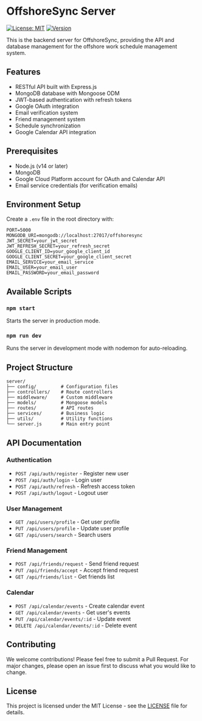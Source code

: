 # OffshoreSync Server

[![License: MIT](https://img.shields.io/badge/License-MIT-yellow.svg)](https://opensource.org/licenses/MIT)
[![Version](https://img.shields.io/badge/version-1.0.7-blue.svg)](https://semver.org)

This is the backend server for OffshoreSync, providing the API and database management for the offshore work schedule management system.

## Features

- RESTful API built with Express.js
- MongoDB database with Mongoose ODM
- JWT-based authentication with refresh tokens
- Google OAuth integration
- Email verification system
- Friend management system
- Schedule synchronization
- Google Calendar API integration

## Prerequisites

- Node.js (v14 or later)
- MongoDB
- Google Cloud Platform account for OAuth and Calendar API
- Email service credentials (for verification emails)

## Environment Setup

Create a `.env` file in the root directory with:

```env
PORT=5000
MONGODB_URI=mongodb://localhost:27017/offshoresync
JWT_SECRET=your_jwt_secret
JWT_REFRESH_SECRET=your_refresh_secret
GOOGLE_CLIENT_ID=your_google_client_id
GOOGLE_CLIENT_SECRET=your_google_client_secret
EMAIL_SERVICE=your_email_service
EMAIL_USER=your_email_user
EMAIL_PASSWORD=your_email_password
```

## Available Scripts

### `npm start`

Starts the server in production mode.

### `npm run dev`

Runs the server in development mode with nodemon for auto-reloading.

## Project Structure

```
server/
├── config/         # Configuration files
├── controllers/    # Route controllers
├── middleware/     # Custom middleware
├── models/         # Mongoose models
├── routes/         # API routes
├── services/       # Business logic
├── utils/          # Utility functions
└── server.js       # Main entry point
```

## API Documentation

### Authentication
- `POST /api/auth/register` - Register new user
- `POST /api/auth/login` - Login user
- `POST /api/auth/refresh` - Refresh access token
- `POST /api/auth/logout` - Logout user

### User Management
- `GET /api/users/profile` - Get user profile
- `PUT /api/users/profile` - Update user profile
- `GET /api/users/search` - Search users

### Friend Management
- `POST /api/friends/request` - Send friend request
- `PUT /api/friends/accept` - Accept friend request
- `GET /api/friends/list` - Get friends list

### Calendar
- `POST /api/calendar/events` - Create calendar event
- `GET /api/calendar/events` - Get user's events
- `PUT /api/calendar/events/:id` - Update event
- `DELETE /api/calendar/events/:id` - Delete event

## Contributing

We welcome contributions! Please feel free to submit a Pull Request. For major changes, please open an issue first to discuss what you would like to change.

## License

This project is licensed under the MIT License - see the [LICENSE](LICENSE) file for details.
